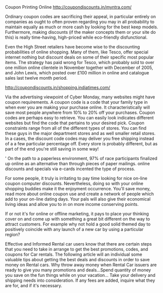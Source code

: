 Coupon Printing Online <http://coupondiscounts.in/myntra.com/>

Ordinary coupon codes are sacrificing their appeal, in particular
entirely on companies as ought to often proven regarding you may in all
probability to maintain equally as much or more cash by looking for the
best keep models. Furthermore, making discounts (if the maker concepts
them or your site do this) is really time-having, high-priced while
eco-friendly disfunctional.

Even the High Street retailers have become wise to the discounting
probabilities of online shopping. Many of them, like Tesco, offer
special internet nothing but discount deals on some of their specific
most popular items. The strategy has paid wrong for Tesco, which
probably sold to over one million online clientele in November together
with December of 2005, and John Lewis, which posted over £100 million in
online and catalogue sales last twelve month period.

<http://coupondiscounts.in/shopping.indiatimes.com/>

Via the advertising viewpoint of Cyber Monday, many websites might have
coupon requirements. A coupon code is a code that your family type in
when ever you are making your purchase online. It characteristically
will save most people anywhere from 10% to 20% off your purchases.
Coupon codes are perhaps easy to retrieve. You can easily look indicates
different websites but find the code that pertains to your desired pick.
Coupon constraints range from all of the different types of stores. You
can find these guys in the major department stores and as well smaller
retail stores. In a cases, the discount code codes may deliver you free
shipping instead of a a few particular percentage off. Every store is
probably different, but as part of the end you're still saving in some
way\!

' On the path to a paperless environment, 97% of race participants
finalized up online as an alternative than through pieces of paper
mailings. online discounts and specials via e-cards incented the type of
process.

For some people, it truly is irritating to pay time looking for nice
on-line coupon computer discounts. Nevertheless, doing so with your
online shopping buddies make it the enjoyment occurrence. You'll save
money, read more about online coupon use and create a network of people
which add to your on-line dating days. Your pals will also give their
economical living ideas and allow you to in on more income conserving
points.

If or not it's for online or offline marketing, it pays to place your
thinking cover on and come up with something a great bit different on
the way to attract customers. For example why not hold a good solid
themed day to positively coincide with any launch of a new car by using
a particular region?

Effective and Informed Rental car users know that there are certain
steps that you need to take in arrange to get the best promotions,
codes, and coupons for Car rentals. The following article will an
individual some valuable tips about getting the best deals and discounts
in order to save money on Rental cars. Why throw away money when Rental
Car issuers are ready to give you many promotions and deals...Spend
quantity of money you save on the fun things while on your vacation...
Take your delivery and shipping needs into consideration. If any fees
are added, inquire what they are for, and if it's necessary.
